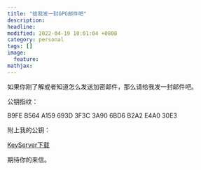 ```yaml
---
title: "给我发一封GPG邮件吧"
description: 
headline: 
modified: 2022-04-19 10:01:04 +0800
category: personal
tags: []
image: 
  feature: 
mathjax: 
---
```

如果你刚了解或者知道怎么发送加密邮件，那么请给我发一封邮件吧。

公钥指纹：

B9FE B564 A159 693D 3F3C 3A90 6BD6 B2A2 E4A0 30E3

附上我的公钥：

[KeyServer下载](https://keys.openpgp.org/vks/v1/by-fingerprint/B9FEB564A159693D3F3C3A906BD6B2A2E4A030E3)

期待你的来信。